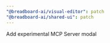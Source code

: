 ```yaml
---
"@breadboard-ai/visual-editor": patch
"@breadboard-ai/shared-ui": patch
---
```


Add experimental MCP Server modal
